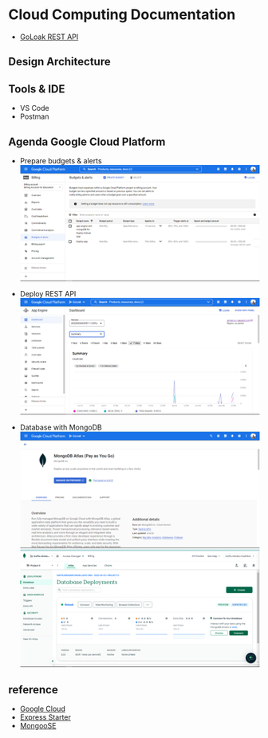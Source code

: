 # Cloud Computing Documentation

- [GoLoak REST API](https://github.com/GoLoak/GoLoak-Cloud-Computing)

## Design Architecture


## Tools & IDE
* VS Code
* Postman

## Agenda Google Cloud Platform

* Prepare budgets & alerts
![Billing](../CC/img/biling.PNG)

* Deploy REST API
![App Engine](../CC/img/app-engine.PNG)

* Database with MongoDB
![Payment with GCP](../CC/img/subsMongoDB.PNG)
![Buy mongoDB Serverless](../CC/img/mongo.PNG)

## reference
* [Google Cloud](https://cloud.google.com/appengine/docs/standard/nodejs/using-cloud-storage)
* [Express Starter](https://github.com/or-abdillh/express-starter)
* [MongooSE](https://mongoosejs.com/docs/)
